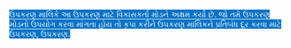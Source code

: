 <style>
  rf {
	color:#fff;
	background-color:#0072C6;
	margin:0;
}

</style>
<rf> ઉપકરણ માલિકે આ ઉપકરણ માટે વિકાસકર્તા મોડને અક્ષમ કર્યો છે. જો તમે ઉપકરણ મોડનો ઉપયોગ કરવા માંગતા હોય તો કૃપા કરીને ઉપકરણ માલિકને પ્રતિબંધ દૂર કરવા માટે ઉપકરણ, ઉપકરણ. </rf>
